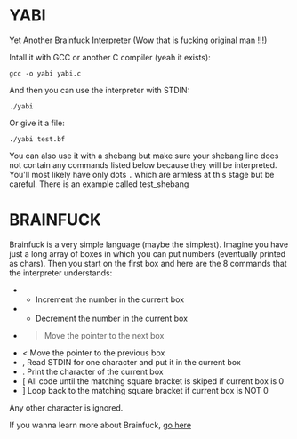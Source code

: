 YABI
====

Yet Another Brainfuck Interpreter (Wow that is fucking original man !!!)

Intall it with GCC or another C compiler (yeah it exists):

    gcc -o yabi yabi.c

And then you can use the interpreter with STDIN:

    ./yabi

Or give it a file:

    ./yabi test.bf

You can also use it with a shebang but make sure your shebang line does not contain any commands listed below because they will be interpreted.
You'll most likely have only dots `.` which are armless at this stage but be careful. There is an example called test_shebang

BRAINFUCK
=========

Brainfuck is a very simple language (maybe the simplest).
Imagine you have just a long array of boxes in which you can put numbers (eventually printed as chars).
Then you start on the first box and here are the 8 commands that the interpreter understands:

- + Increment the number in the current box
- - Decrement the number in the current box
- > Move the pointer to the next box
- < Move the pointer to the previous box
- , Read STDIN for one character and put it in the current box
- . Print the character of the current box
- [ All code until the matching square bracket is skiped if current box is 0
- ] Loop back to the matching square bracket if current box is NOT 0

Any other character is ignored.

If you wanna learn more about Brainfuck, [go here](http://en.wikipedia.org/wiki/Brainfuck)

